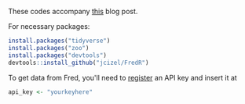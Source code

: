 These codes accompany [this](http://lukaspuettmann.com/2017/07/06/gourio-ngo-inflation-stocks/) blog post.

For necessary packages:

```r
install.packages("tidyverse")
install.packages("zoo")
install.packages("devtools")
devtools::install_github("jcizel/FredR")
```

To get data from Fred, you'll need to [register](https://research.stlouisfed.org/docs/api/api_key.html) an API key and insert it at

```r
api_key <- "yourkeyhere"
```